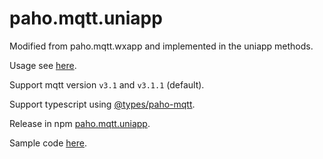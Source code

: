# paho.mqtt.uniapp

Modified from paho.mqtt.wxapp and implemented in the uniapp methods.

Usage see [here](https://www.npmjs.com/package/paho-mqtt).

Support mqtt version `v3.1` and `v3.1.1` (default).

Support typescript using [@types/paho-mqtt](https://www.npmjs.com/package/@types/paho-mqtt).

Release in npm [paho.mqtt.uniapp]().

Sample code [here](https://github.com/tennessine/paho.mqtt.wxapp/tree/master/sample).
